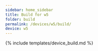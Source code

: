 ```yaml
---
sidebar: home_sidebar
title: Build for w5
folder: build
permalink: /devices/w5/build/
device: w5
---
```

{% include templates/device_build.md %}
